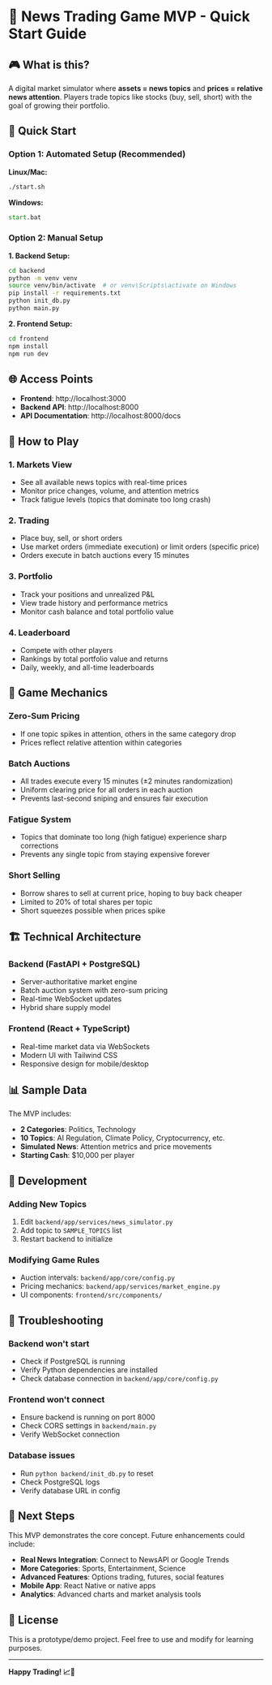# 📰 News Trading Game MVP - Quick Start Guide

## 🎮 What is this?

A digital market simulator where **assets = news topics** and **prices = relative news attention**. Players trade topics like stocks (buy, sell, short) with the goal of growing their portfolio.

## 🚀 Quick Start

### Option 1: Automated Setup (Recommended)

**Linux/Mac:**
```bash
./start.sh
```

**Windows:**
```cmd
start.bat
```

### Option 2: Manual Setup

**1. Backend Setup:**
```bash
cd backend
python -m venv venv
source venv/bin/activate  # or venv\Scripts\activate on Windows
pip install -r requirements.txt
python init_db.py
python main.py
```

**2. Frontend Setup:**
```bash
cd frontend
npm install
npm run dev
```

## 🌐 Access Points

- **Frontend**: http://localhost:3000
- **Backend API**: http://localhost:8000
- **API Documentation**: http://localhost:8000/docs

## 🎯 How to Play

### 1. **Markets View**
- See all available news topics with real-time prices
- Monitor price changes, volume, and attention metrics
- Track fatigue levels (topics that dominate too long crash)

### 2. **Trading**
- Place buy, sell, or short orders
- Use market orders (immediate execution) or limit orders (specific price)
- Orders execute in batch auctions every 15 minutes

### 3. **Portfolio**
- Track your positions and unrealized P&L
- View trade history and performance metrics
- Monitor cash balance and total portfolio value

### 4. **Leaderboard**
- Compete with other players
- Rankings by total portfolio value and returns
- Daily, weekly, and all-time leaderboards

## 🎲 Game Mechanics

### **Zero-Sum Pricing**
- If one topic spikes in attention, others in the same category drop
- Prices reflect relative attention within categories

### **Batch Auctions**
- All trades execute every 15 minutes (±2 minutes randomization)
- Uniform clearing price for all orders in each auction
- Prevents last-second sniping and ensures fair execution

### **Fatigue System**
- Topics that dominate too long (high fatigue) experience sharp corrections
- Prevents any single topic from staying expensive forever

### **Short Selling**
- Borrow shares to sell at current price, hoping to buy back cheaper
- Limited to 20% of total shares per topic
- Short squeezes possible when prices spike

## 🏗️ Technical Architecture

### **Backend (FastAPI + PostgreSQL)**
- Server-authoritative market engine
- Batch auction system with zero-sum pricing
- Real-time WebSocket updates
- Hybrid share supply model

### **Frontend (React + TypeScript)**
- Real-time market data via WebSockets
- Modern UI with Tailwind CSS
- Responsive design for mobile/desktop

## 📊 Sample Data

The MVP includes:
- **2 Categories**: Politics, Technology
- **10 Topics**: AI Regulation, Climate Policy, Cryptocurrency, etc.
- **Simulated News**: Attention metrics and price movements
- **Starting Cash**: $10,000 per player

## 🔧 Development

### **Adding New Topics**
1. Edit `backend/app/services/news_simulator.py`
2. Add topic to `SAMPLE_TOPICS` list
3. Restart backend to initialize

### **Modifying Game Rules**
- Auction intervals: `backend/app/core/config.py`
- Pricing mechanics: `backend/app/services/market_engine.py`
- UI components: `frontend/src/components/`

## 🐛 Troubleshooting

### **Backend won't start**
- Check if PostgreSQL is running
- Verify Python dependencies are installed
- Check database connection in `backend/app/core/config.py`

### **Frontend won't connect**
- Ensure backend is running on port 8000
- Check CORS settings in `backend/main.py`
- Verify WebSocket connection

### **Database issues**
- Run `python backend/init_db.py` to reset
- Check PostgreSQL logs
- Verify database URL in config

## 🚀 Next Steps

This MVP demonstrates the core concept. Future enhancements could include:

- **Real News Integration**: Connect to NewsAPI or Google Trends
- **More Categories**: Sports, Entertainment, Science
- **Advanced Features**: Options trading, futures, social features
- **Mobile App**: React Native or native apps
- **Analytics**: Advanced charts and market analysis tools

## 📝 License

This is a prototype/demo project. Feel free to use and modify for learning purposes.

---

**Happy Trading! 📈📰**

